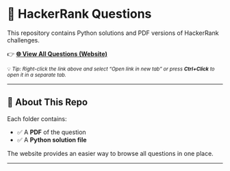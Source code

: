 # 📄 HackerRank Questions

This repository contains Python solutions and PDF versions of HackerRank challenges.  

👉 **[🌐 View All Questions (Website)](https://Ali-AhmedAli.github.io/HackerRank_Questions/)**  

<sub>💡 *Tip: Right-click the link above and select “Open link in new tab” or press **Ctrl+Click** to open it in a separate tab.*</sub>

---

## 📂 About This Repo

Each folder contains:  
- ✅ A **PDF** of the question  
- ✅ A **Python solution file**  

The website provides an easier way to browse all questions in one place.  

---
